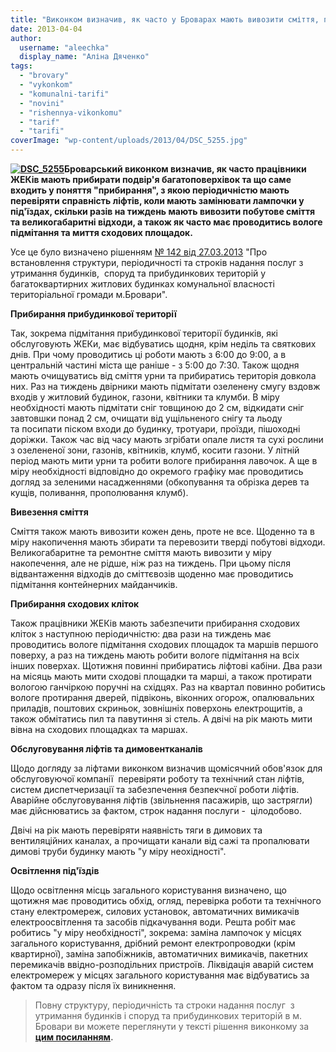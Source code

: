 ```yaml
---
title: "Виконком визначив, як часто у Броварах мають вивозити сміття, прибирати двори та мити під'їзди"
date: 2013-04-04
author: 
  username: "aleechka"
  display_name: "Аліна Дяченко"
tags: 
  - "brovary"
  - "vykonkom"
  - "komunalni-tarifi"
  - "novini"
  - "rishennya-vikonkomu"
  - "tarif"
  - "tarifi"
coverImage: "wp-content/uploads/2013/04/DSC_5255.jpg"
---
```


**[![DSC_5255](https://mpz.brovary.org/wp-content/uploads/2013/04/DSC_5255.jpg)](https://mpz.brovary.org/wp-content/uploads/2013/04/DSC_5255.jpg)Броварський виконком визначив, як часто працівники ЖЕКів мають прибирати подвір'я багатоповерхівок та що саме входить у поняття "прибирання", з якою періодичністю мають перевіряти справність ліфтів, коли мають замінювати лампочки у під'їздах, скільки разів на тиждень мають вивозити побутове сміття та великогабаритні відходи, а також як часто має проводитись вологе підмітання та миття сходових площадок.**

Усе це було визначено рішенням [№ 142 від 27.03.2013](http://docs.brovary.org/p7105/27.03.2013/142) "Про встановлення структури, періодичності та строків надання послуг з утримання будинків,  споруд та прибудинкових територій у багатоквартирних житлових будинках комунальної власності  територіальної громади м.Бровари".

**Прибирання прибудинкової території**

Так, зокрема підмітання прибудинкової території будинків, які обслуговують ЖЕКи, має відбуватись щодня, крім неділь та святкових днів. При чому проводитись ці роботи мають з 6:00 до 9:00, а в центральній частині міста ще раніше - з 5:00 до 7:30. Також щодня мають очищуватись від сміття урни та прибиратись територія довкола них. Раз на тиждень двірники мають підмітати озеленену смугу вздовж входів у житловий будинок, газони, квітники та клумби. В міру необхідності мають підмітати сніг товщиною до 2 см, відкидати сніг завтовшки понад 2 см, очищати від ущільненого снігу та льоду та посипати піском входи до будинку, тротуари, проїзди, пішоходні доріжки. Також час від часу мають згрібати опале листя та сухі рослини з озелененої зони, газонів, квітників, клумб, косити газони. У літній період мають мити урни та робити вологе прибирання лавочок. А ще в міру необхідності відповідно до окремого графіку має проводитись догляд за зеленими насадженнями (обкопування та обрізка дерев та кущів, поливання, прополювання клумб).

**Вивезення сміття**

Сміття також мають вивозити кожен день, проте не все. Щоденно та в міру накопичення мають збирати та перевозити тверді побутові відходи. Великогабаритне та ремонтне сміття мають вивозити у міру накопечення, але не рідше, ніж раз на тиждень. При цьому після відвантаження відходів до сміттєвозів щоденно має проводитись підмітання контейнерних майданчиків.

**Прибирання сходових кліток**

Також працівники ЖЕКів мають забезпечити прибирання сходових кліток з наступною періодичністю: два рази на тиждень має проводитись вологе підмітання сходових площадок та маршів першого поверху, а раз на тиждень мають робити вологе підмітання на всіх інших поверхах. Щотижня повинні прибиратись ліфтові кабіни. Два рази на місяць мають мити сходові площадки та марші, а також протирати вологою ганчіркою поручні на східцях. Раз на квартал повинно робитись вологе протирання дверей, підвіконь, віконних огорож, опалювальних приладів, поштових скриньок, зовнішніх поверхонь електрощитів, а також обмітатись пил та павутиння зі стель. А двічі на рік мають мити вівна на сходових площадках та маршах.

**Обслуговування ліфтів та димовентканалів**

Щодо догляду за ліфтами виконком визначив щомісячний обов'язок для обслуговуючої компанії  перевіряти роботу та технічний стан ліфтів, систем диспетчеризації та забезпечення безпекчної роботи ліфтів. Аварійне обслуговування ліфтів (звільнення пасажирів, що застрягли) має дійснюватись за фактом, строк надання послуги -  цілодобово.

Двічі на рік мають перевіряти наявність тяги в димових та вентиляційних каналах, а прочищати канали від сажі та пропалювати димові труби будинку мають "у міру неохідності".

**Освітлення під'їздів**

Щодо освітлення місць загального користування визначено, що щотижня має проводитись обхід, огляд, перевірка роботи та технічного стану електромереж, силових установок, автоматичних вимикачів електроосвітлення та засобів підкачування води. Решта робіт має робитись "у міру необхідності", зокрема: заміна лампочок у місцях загального користування, дрібний ремонт електропроводки (крім квартирної), заміна запобіжників, автоматичних вимикачів, пакетних перемикачів ввідно-розподільних пристроїв. Ліквідація аварій систем електромереж у місцях загального користування має відбуватись за фактом та одразу після їх виникнення.

> Повну структуру, періодичність та строки надання послуг  з утримання будинків і споруд та прибудинкових територій в м. Бровари ви можете переглянути у тексті рішення виконкому за **[цим посиланням](http://docs.brovary.org/p7105/27.03.2013/142).**

